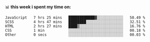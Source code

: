 📊 **this week i spent my time on:**
<!--START_SECTION:waka-->

```text
JavaScript   7 hrs 25 mins   ████████████▓░░░░░░░░░░░░   50.49 %
SCSS         4 hrs 47 mins   ████████░░░░░░░░░░░░░░░░░   32.51 %
HTML         2 hrs 27 mins   ████▒░░░░░░░░░░░░░░░░░░░░   16.76 %
CSS          1 min           ░░░░░░░░░░░░░░░░░░░░░░░░░   00.18 %
Other        0 secs          ░░░░░░░░░░░░░░░░░░░░░░░░░   00.03 %
```

<!--END_SECTION:waka-->
